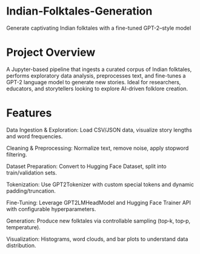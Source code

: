 # Indian-Folktales-Generation
Generate captivating Indian folktales with a fine-tuned GPT-2–style model

# Project Overview
A Jupyter-based pipeline that ingests a curated corpus of Indian folktales, performs exploratory data analysis, preprocesses text, and fine-tunes a GPT-2 language model to generate new stories. Ideal for researchers, educators, and storytellers looking to explore AI-driven folklore creation.

# Features

Data Ingestion & Exploration: Load CSV/JSON data, visualize story lengths and word frequencies.

Cleaning & Preprocessing: Normalize text, remove noise, apply stopword filtering.

Dataset Preparation: Convert to Hugging Face Dataset, split into train/validation sets.

Tokenization: Use GPT2Tokenizer with custom special tokens and dynamic padding/truncation.

Fine-Tuning: Leverage GPT2LMHeadModel and Hugging Face Trainer API with configurable hyperparameters.

Generation: Produce new folktales via controllable sampling (top‑k, top‑p, temperature).

Visualization: Histograms, word clouds, and bar plots to understand data distribution.
